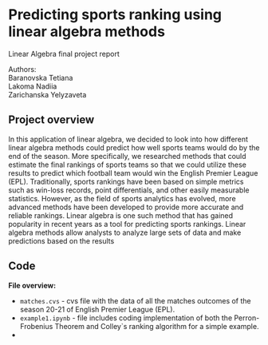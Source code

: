 # Predicting sports ranking using linear algebra methods
Linear Algebra final project report 

Authors: \
Baranovska Tetiana \
Lakoma Nadiia \
Zarichanska Yelyzaveta 



## **Project overview** 
In this application of linear algebra, we decided to look into how different linear algebra methods could predict how well sports teams would do by the end of the season. More specifically, we researched methods that could estimate the final rankings of sports teams so that we could utilize these results to predict which football team would win the English Premier League (EPL). Traditionally, sports rankings have been based on simple metrics such as win-loss records, point differentials, and other easily measurable statistics. However, as the field of sports analytics has evolved, more advanced methods have been developed to provide more accurate and reliable rankings. Linear algebra is one such method that has gained popularity in recent years as a tool for predicting sports rankings. Linear algebra methods allow analysts to analyze large sets of data and make predictions based on the results

## **Code**
**File overview:**
* ```matches.cvs``` - cvs file with the data of all the matches outcomes of the season 20-21 of English Premier League (EPL).
* ```example1.ipynb``` - file includes coding implementation of both the Perron-Frobenius Theorem and Colley`s ranking algorithm for a simple example.
*
